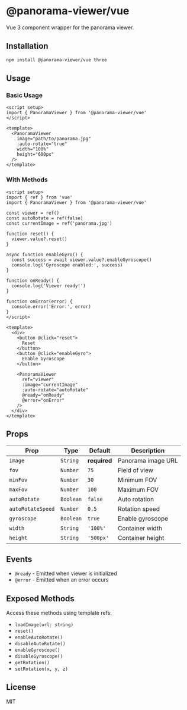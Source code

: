 # @panorama-viewer/vue

Vue 3 component wrapper for the panorama viewer.

## Installation

```bash
npm install @panorama-viewer/vue three
```

## Usage

### Basic Usage

```vue
<script setup>
import { PanoramaViewer } from '@panorama-viewer/vue'
</script>

<template>
  <PanoramaViewer
    image="path/to/panorama.jpg"
    :auto-rotate="true"
    width="100%"
    height="600px"
  />
</template>
```

### With Methods

```vue
<script setup>
import { ref } from 'vue'
import { PanoramaViewer } from '@panorama-viewer/vue'

const viewer = ref()
const autoRotate = ref(false)
const currentImage = ref('panorama.jpg')

function reset() {
  viewer.value?.reset()
}

async function enableGyro() {
  const success = await viewer.value?.enableGyroscope()
  console.log('Gyroscope enabled:', success)
}

function onReady() {
  console.log('Viewer ready!')
}

function onError(error) {
  console.error('Error:', error)
}
</script>

<template>
  <div>
    <button @click="reset">
      Reset
    </button>
    <button @click="enableGyro">
      Enable Gyroscope
    </button>

    <PanoramaViewer
      ref="viewer"
      :image="currentImage"
      :auto-rotate="autoRotate"
      @ready="onReady"
      @error="onError"
    />
  </div>
</template>
```

## Props

| Prop              | Type      | Default      | Description        |
| ----------------- | --------- | ------------ | ------------------ |
| `image`           | `String`  | **required** | Panorama image URL |
| `fov`             | `Number`  | `75`         | Field of view      |
| `minFov`          | `Number`  | `30`         | Minimum FOV        |
| `maxFov`          | `Number`  | `100`        | Maximum FOV        |
| `autoRotate`      | `Boolean` | `false`      | Auto rotation      |
| `autoRotateSpeed` | `Number`  | `0.5`        | Rotation speed     |
| `gyroscope`       | `Boolean` | `true`       | Enable gyroscope   |
| `width`           | `String`  | `'100%'`     | Container width    |
| `height`          | `String`  | `'500px'`    | Container height   |

## Events

- `@ready` - Emitted when viewer is initialized
- `@error` - Emitted when an error occurs

## Exposed Methods

Access these methods using template refs:

- `loadImage(url: string)`
- `reset()`
- `enableAutoRotate()`
- `disableAutoRotate()`
- `enableGyroscope()`
- `disableGyroscope()`
- `getRotation()`
- `setRotation(x, y, z)`

## License

MIT
